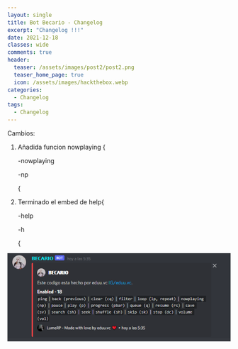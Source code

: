 ```yaml
---
layout: single
title: Bot Becario - Changelog
excerpt: "Changelog !!!"
date: 2021-12-18
classes: wide
comments: true
header:
  teaser: /assets/images/post2/post2.png
  teaser_home_page: true
  icon: /assets/images/hackthebox.webp
categories:
  - Changelog
tags:  
  - Changelog
---
```


Cambios:

1. Añadida funcion nowplaying {
     
     -nowplaying
          

     
     -np 	
   
    {

2. Terminado el embed de help{
     
     -help
          

     
     -h	
   
    {
          
![](/assets/images/post2/helpimagen.png)

